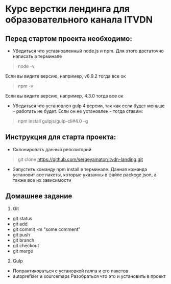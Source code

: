 # Курс верстки лендинга для образовательного канала ITVDN

## Перед стартом проекта необходимо:

* Убедиться что уставновленный node.js и npm. Для этого достаточно написать в терминале
> node -v

Если вы видите версию, например, v6.9.2 тогда все ок

> npm -v

Если вы видите версию, например, 4.3.0 тогда все ок

* Убедиться что установлен gulp 4 версии, так как если будет меньше - работать не будет. 
Если он не установлен - тогда ставим:

> npm install gulpjs/gulp-cli#4.0 -g

## Инструкция для старта проекта:
* Склонировать данный репозиторий
> git clone https://github.com/sergeyamator/itvdn-landing.git 

* Запустить команду npm install в терминале. Данная команда установит все пакеты, которые указанны в файле 
packege.json, а также все их зависимости


## Домашнее задание
1. Git
- git status
- git add
- git commit -m "some comment"
- git push
- git branch
- git checkout
- git merge

2. Gulp
- Попрактиковаться с установкой галпа и его пакетов
- autoprefixer и sourcemaps Разобраться что это и установить в проект
